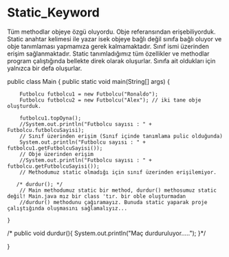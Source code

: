 # Static_Keyword

Tüm methodlar objeye özgü oluyordu. Obje referansından erişebiliyorduk. Static anahtar kelimesi ile yazar isek objeye bağlı değil 
sınıfa bağlı oluyor ve obje tanımlaması yapmamıza gerek kalmamaktadır. Sınıf ismi üzerinden erişim sağlanmaktadır. Static 
tanımladığımız tüm özellikler ve methodlar program çalıştığında bellekte direk olarak oluşurlar. Sınıfa ait oldukları için 
yalnızca bir defa oluşurlar.

public class Main {
    public static void main(String[] args) {
       
        Futbolcu futbolcu1 = new Futbolcu("Ronaldo");
        Futbolcu futbolcu2 = new Futbolcu("Alex"); // iki tane obje oluşturduk. 
        
        futbolcu1.topOyna();
        //System.out.println("Futbolcu sayısı : " + Futbolcu.futbolcuSayisi); 
        // Sınıf üzerinden erişim (Sınıf içinde tanımlama pulic olduğunda)
        System.out.println("Futbolcu sayısı : " + futbolcu1.getFutbolcuSayisi()); 
        // Obje üzerinden erişim
        //System.out.println("Futbolcu sayısı : " + futbolcu.getFutbolcuSayisi()); 
        // Methodumuz static olmadığı için sınıf üzerinden erişilemiyor.
    
       /* durdur(); */
        // Main methodumuz static bir method, durdur() methosumuz static değil! Main.java mız bir class 'tır. bir oble oluşturmadan
        //durdur() methodunu çağıramayız. Bunuda static yaparak proje çalıştığında oluşmasını sağlamalıyız...
    
    }
    
   /* public void durdur(){
        System.out.println("Maç durduruluyor.....");
    }*/
    
}
